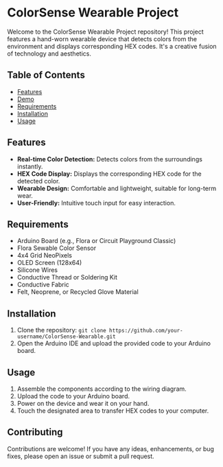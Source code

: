 # ColorSense Wearable Project

Welcome to the ColorSense Wearable Project repository! This project features a hand-worn wearable device that detects colors from the environment and displays corresponding HEX codes. It's a creative fusion of technology and aesthetics.

## Table of Contents

- [Features](#features)
- [Demo](#demo)
- [Requirements](#requirements)
- [Installation](#installation)
- [Usage](#usage)

## Features

- **Real-time Color Detection:** Detects colors from the surroundings instantly.
- **HEX Code Display:** Displays the corresponding HEX code for the detected color.
- **Wearable Design:** Comfortable and lightweight, suitable for long-term wear.
- **User-Friendly:** Intuitive touch input for easy interaction.

## Requirements

- Arduino Board (e.g., Flora or Circuit Playground Classic)
- Flora Sewable Color Sensor
- 4x4 Grid NeoPixels
- OLED Screen (128x64)
- Silicone Wires
- Conductive Thread or Soldering Kit
- Conductive Fabric
- Felt, Neoprene, or Recycled Glove Material

## Installation

1. Clone the repository: `git clone https://github.com/your-username/ColorSense-Wearable.git`
2. Open the Arduino IDE and upload the provided code to your Arduino board.

## Usage

1. Assemble the components according to the wiring diagram.
2. Upload the code to your Arduino board.
3. Power on the device and wear it on your hand.
4. Touch the designated area to transfer HEX codes to your computer.

## Contributing

Contributions are welcome! If you have any ideas, enhancements, or bug fixes, please open an issue or submit a pull request.

